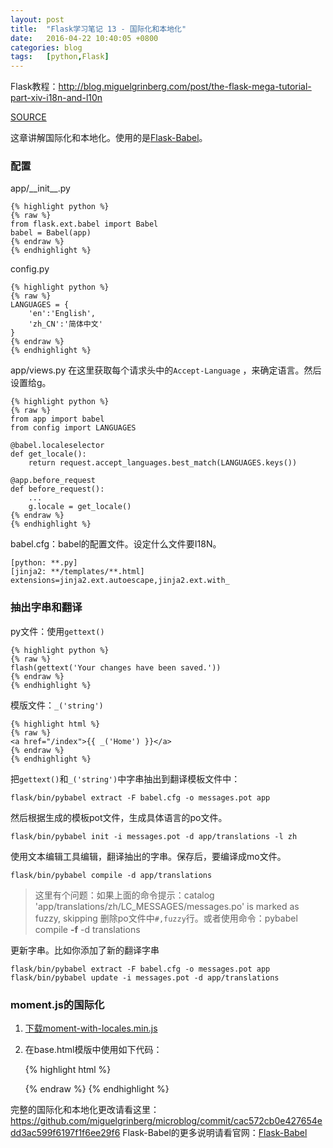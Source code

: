 ```yaml
---
layout: post
title:  "Flask学习笔记 13 - 国际化和本地化"
date:   2016-04-22 10:40:05 +0800
categories: blog
tags:   [python,Flask]
---
```

Flask教程：<http://blog.miguelgrinberg.com/post/the-flask-mega-tutorial-part-xiv-i18n-and-l10n>

[SOURCE](https://github.com/snowyxx/microblog)

这章讲解国际化和本地化。使用的是[Flask-Babel][]。

### 配置

app/\_\_init\_\_.py

    {% highlight python %}
    {% raw %}
    from flask.ext.babel import Babel
    babel = Babel(app)
    {% endraw %}
    {% endhighlight %}

config.py

    {% highlight python %}
    {% raw %}
    LANGUAGES = {
        'en':'English',
        'zh_CN':'简体中文'
    }
    {% endraw %}
    {% endhighlight %}

app/views.py 在这里获取每个请求头中的`Accept-Language` ，来确定语言。然后设置给g。

    {% highlight python %}
    {% raw %}
    from app import babel
    from config import LANGUAGES
    
    @babel.localeselector
    def get_locale():
        return request.accept_languages.best_match(LANGUAGES.keys())
        
    @app.before_request
    def before_request():
        ...
        g.locale = get_locale()
    {% endraw %}
    {% endhighlight %}

babel.cfg：babel的配置文件。设定什么文件要I18N。

    [python: **.py]
    [jinja2: **/templates/**.html]
    extensions=jinja2.ext.autoescape,jinja2.ext.with_

### 抽出字串和翻译

py文件：使用`gettext()`

    {% highlight python %}
    {% raw %}
    flash(gettext('Your changes have been saved.'))
    {% endraw %}
    {% endhighlight %}
    

模版文件：`_('string')`

    {% highlight html %}
    {% raw %}
    <a href="/index">{{ _('Home') }}</a>
    {% endraw %}
    {% endhighlight %}

把`gettext()`和`_('string')`中字串抽出到翻译模板文件中：

    flask/bin/pybabel extract -F babel.cfg -o messages.pot app

然后根据生成的模板pot文件，生成具体语言的po文件。

    flask/bin/pybabel init -i messages.pot -d app/translations -l zh

使用文本编辑工具编辑，翻译抽出的字串。保存后，要编译成mo文件。

    flask/bin/pybabel compile -d app/translations

> 这里有个问题：如果上面的命令提示：catalog 'app/translations/zh/LC_MESSAGES/messages.po' is marked as fuzzy, skipping
> 删除po文件中`#,fuzzy`行。或者使用命令：pybabel compile  __-f__ -d translations

更新字串。比如你添加了新的翻译字串

    flask/bin/pybabel extract -F babel.cfg -o messages.pot app
    flask/bin/pybabel update -i messages.pot -d app/translations

### moment.js的国际化

1. [下载moment-with-locales.min.js](http://momentjs.com/)
2. 在base.html模版中使用如下代码：

    {% highlight html %}
    <script src="/static/js/moment-with-locales.min.js"></script>
    <script>moment.locale("{{ g.locale }}")</script>
    {% endraw %}
    {% endhighlight %}

完整的国际化和本地化更改请看这里：<https://github.com/miguelgrinberg/microblog/commit/cac572cb0e427654edd3ac599f6197f1f6ee29f6>
Flask-Babel的更多说明请看官网：[Flask-Babel][]

[Flask-Babel]:https://pythonhosted.org/Flask-Babel/
